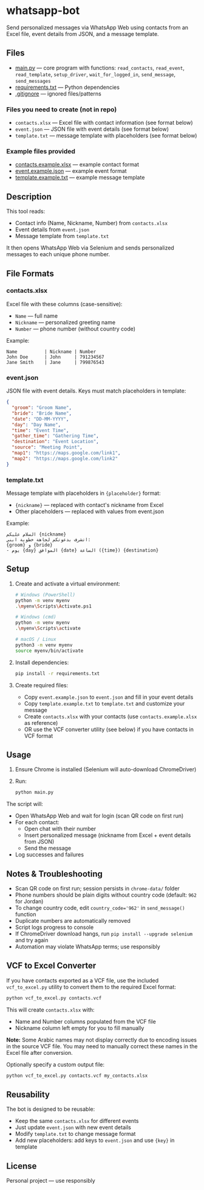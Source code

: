 # whatsapp-bot

Send personalized messages via WhatsApp Web using contacts from an Excel file, event details from JSON, and a message template.

## Files

- [main.py](main.py) — core program with functions: `read_contacts`, `read_event`, `read_template`, `setup_driver`, `wait_for_logged_in`, `send_message`, `send_messages`
- [requirements.txt](requirements.txt) — Python dependencies
- [.gitignore](.gitignore) — ignored files/patterns

### Files you need to create (not in repo)

- `contacts.xlsx` — Excel file with contact information (see format below)
- `event.json` — JSON file with event details (see format below)
- `template.txt` — message template with placeholders (see format below)

### Example files provided

- [contacts.example.xlsx](contacts.example.xlsx) — example contact format
- [event.example.json](event.example.json) — example event format
- [template.example.txt](template.example.txt) — example message template

## Description

This tool reads:

- Contact info (Name, Nickname, Number) from `contacts.xlsx`
- Event details from `event.json`
- Message template from `template.txt`

It then opens WhatsApp Web via Selenium and sends personalized messages to each unique phone number.

## File Formats

### contacts.xlsx

Excel file with these columns (case-sensitive):

- `Name` — full name
- `Nickname` — personalized greeting name
- `Number` — phone number (without country code)

Example:

```text
Name          | Nickname | Number
John Doe      | John     | 791234567
Jane Smith    | Jane     | 799876543
```

### event.json

JSON file with event details. Keys must match placeholders in template:

```json
{
  "groom": "Groom Name",
  "bride": "Bride Name",
  "date": "DD-MM-YYYY",
  "day": "Day Name",
  "time": "Event Time",
  "gather_time": "Gathering Time",
  "destination": "Event Location",
  "source": "Meeting Point",
  "map1": "https://maps.google.com/link1",
  "map2": "https://maps.google.com/link2"
}
```

### template.txt

Message template with placeholders in `{placeholder}` format:

- `{nickname}` — replaced with contact's nickname from Excel
- Other placeholders — replaced with values from event.json

Example:

```text
السلام عليكم {nickname}
اتشرف بدعوتكم لجاهة خطوبة ابني:
{groom} و {bride}
- يوم {day} الموافق {date} الساعة ({time}) {destination}
```

## Setup

1. Create and activate a virtual environment:

   ```bash
   # Windows (PowerShell)
   python -m venv myenv
   .\myenv\Scripts\Activate.ps1
   
   # Windows (cmd)
   python -m venv myenv
   .\myenv\Scripts\activate
   
   # macOS / Linux
   python3 -m venv myenv
   source myenv/bin/activate
   ```

2. Install dependencies:

   ```bash
   pip install -r requirements.txt
   ```

3. Create required files:
   - Copy `event.example.json` to `event.json` and fill in your event details
   - Copy `template.example.txt` to `template.txt` and customize your message
   - Create `contacts.xlsx` with your contacts (use `contacts.example.xlsx` as reference)
   - OR use the VCF converter utility (see below) if you have contacts in VCF format

## Usage

1. Ensure Chrome is installed (Selenium will auto-download ChromeDriver)
2. Run:

   ```bash
   python main.py
   ```

The script will:

- Open WhatsApp Web and wait for login (scan QR code on first run)
- For each contact:
  - Open chat with their number
  - Insert personalized message (nickname from Excel + event details from JSON)
  - Send the message
- Log successes and failures

## Notes & Troubleshooting

- Scan QR code on first run; session persists in `chrome-data/` folder
- Phone numbers should be plain digits without country code (default: `962` for Jordan)
- To change country code, edit `country_code='962'` in `send_message()` function
- Duplicate numbers are automatically removed
- Script logs progress to console
- If ChromeDriver download hangs, run `pip install --upgrade selenium` and try again
- Automation may violate WhatsApp terms; use responsibly

## VCF to Excel Converter

If you have contacts exported as a VCF file, use the included `vcf_to_excel.py` utility to convert them to the required Excel format:

```bash
python vcf_to_excel.py contacts.vcf
```

This will create `contacts.xlsx` with:

- Name and Number columns populated from the VCF file
- Nickname column left empty for you to fill manually

**Note:** Some Arabic names may not display correctly due to encoding issues in the source VCF file. You may need to manually correct these names in the Excel file after conversion.

Optionally specify a custom output file:

```bash
python vcf_to_excel.py contacts.vcf my_contacts.xlsx
```

## Reusability

The bot is designed to be reusable:

- Keep the same `contacts.xlsx` for different events
- Just update `event.json` with new event details
- Modify `template.txt` to change message format
- Add new placeholders: add keys to `event.json` and use `{key}` in template

## License

Personal project — use responsibly
